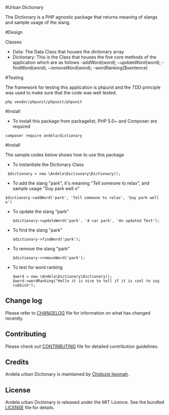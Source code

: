 #Urban Dictionary

The Dictionary is a PHP agnostic package
that returns meaning of slangs and 
sample usage of the slang.

#Design

Classes
 - Data: The Data Class that houses the dictionary array
 - Dictionary: This is the Class that houses the five core
   methods of the application which are as follows
   -addWord($word);
   -updateWord($word);
   -findWord($word);
   -removeWord($word);
   -wordRanking($sentence)


#Testing

 The framework for testing this application is 
 phpunit and the TDD principle was used to 
 make sure that the code was well tested.
 
  ```````
 php vendor/phpunit/phpunit/phpunit
  `````````

#Install

- To install this package from packagelist, PHP 5.0+ and Composer are required

````
composer require andela/dictionary
``````
#Install

The sample codes below shows how to use this package

- To instantiate the Dictionary Class
 

 ```````
  $dictionary = new \Andela\Dictionary\Dictionary();
 ```````
 
- To add the slang "park", it's meaning "Tell someone to relax", and sample usage "Guy park well o"

 ````
 $dictionary->addWord('park', 'Tell someone to relax', 'Guy park well o')
 ````
 
- To update the slang "park"

  ```````
  $dictionary->updateWord('park', 'A car park', 'An updated Test');
  ```````
  
- To find the slang "park"

  ```````
  $dictionary->findWord('park');
  ```````

- To remove the slang "park"

  ```````
  $dictionary->removeWord('park');
  ```````
  
- To test for word ranking

  ```````
  $word = new \Andela\Dictionary\Dictionary();
  $word->wordRanking("Hello it is nice to tell if it is cool to say rubbish");
  ```````

## Change log
Please refer to [CHANGELOG](CHANGELOG.mds) file for information on what has changed recently.

## Contributing
Please check out [CONTRIBUTING](CONTRIBUTING.md) file for detailed contribution guidelines.

## Credits
Andela urban Dictionary is maintained by [Chidozie Ijeomah](https://github.com/andela-cijeomah).

## License
Andela urban Dictionary  is released under the MIT Licence. See the bundled [LICENSE](LICENSE.md) file for details.


